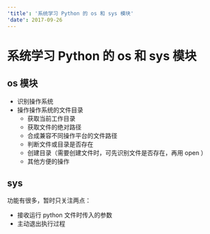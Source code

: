 ```yaml
---
'title': '系统学习 Python 的 os 和 sys 模块'
'date': 2017-09-26
---
```

# 系统学习 Python 的 os 和 sys 模块

## os 模块

- 识别操作系统
- 操作操作系统的文件目录
	- 获取当前工作目录
	- 获取文件的绝对路径
	- 合成兼容不同操作平台的文件路径
	- 判断文件或目录是否存在
	- 创建目录（需要创建文件时，可先识别文件是否存在，再用 open ）
	- 其他方便的操作


## sys

功能有很多，暂时只关注两点：
- 接收运行 python 文件时传入的参数
- 主动退出执行过程